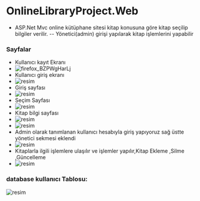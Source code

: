 # OnlineLibraryProject.Web
- ASP.Net Mvc online kütüphane sitesi kitap konusuna göre kitap seçilip bilgiler verilir.
-- Yönetici(admin) girişi yapılarak kitap işlemlerini yapabilir 

### Sayfalar
- Kullanıcı kayıt Ekranı
- ![firefox_BZPWgHarLj](https://user-images.githubusercontent.com/74324563/234369034-5e654ea8-ae2e-4455-9285-505a5ddff625.png)
- Kullanıcı giriş ekranı
- ![resim](https://user-images.githubusercontent.com/74324563/234369261-adeabe3b-b01c-4a24-9608-af506d22638a.png)
- Giriş sayfası
- ![resim](https://user-images.githubusercontent.com/74324563/234369373-081795a3-eeed-4775-8f82-f4916bf5ae89.png)
- Seçim Sayfası
- ![resim](https://user-images.githubusercontent.com/74324563/234369503-dbe82b62-ab7c-4622-94e5-795a1ee46714.png)
- Kitap bilgi sayfası
- ![resim](https://user-images.githubusercontent.com/74324563/234369622-da93ca72-5c70-4dda-8b46-314ca330e2af.png)
- ![resim](https://user-images.githubusercontent.com/74324563/234370212-b4c330d3-f013-400b-8683-23908a80ade7.png)
- Admin olarak tanımlanan kullanıcı hesabıyla giriş yapıyoruz sağ üstte yönetici sekmesi eklendi
- ![resim](https://user-images.githubusercontent.com/74324563/234370732-9bc7d446-94ac-438c-8125-9b72a458c60f.png)
- Kitaplarla ilgili işlemlere ulaşılır ve işlemler yapılır,Kitap Ekleme ,Silme ,Güncelleme
- ![resim](https://user-images.githubusercontent.com/74324563/234374232-88481ebb-fab0-438c-a439-63dce7cd27b0.png)
### database kullanıcı Tablosu:
![resim](https://user-images.githubusercontent.com/74324563/234375087-688f04d2-c2cb-475c-93fa-98584b28300a.png)
